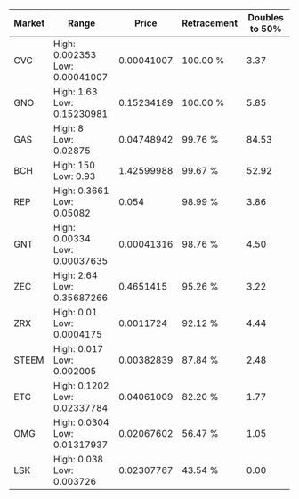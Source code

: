 | Market | Range | Price| Retracement | Doubles to 50% |
| --- | --- | --- | --- | --- |
| CVC | High: 0.002353<br />Low: 0.00041007 | 0.00041007 | 100.00 % | 3.37 |
| GNO | High: 1.63<br />Low: 0.15230981 | 0.15234189 | 100.00 % | 5.85 |
| GAS | High: 8<br />Low: 0.02875 | 0.04748942 | 99.76 % | 84.53 |
| BCH | High: 150<br />Low: 0.93 | 1.42599988 | 99.67 % | 52.92 |
| REP | High: 0.3661<br />Low: 0.05082 | 0.054 | 98.99 % | 3.86 |
| GNT | High: 0.00334<br />Low: 0.00037635 | 0.00041316 | 98.76 % | 4.50 |
| ZEC | High: 2.64<br />Low: 0.35687266 | 0.4651415 | 95.26 % | 3.22 |
| ZRX | High: 0.01<br />Low: 0.0004175 | 0.0011724 | 92.12 % | 4.44 |
| STEEM | High: 0.017<br />Low: 0.002005 | 0.00382839 | 87.84 % | 2.48 |
| ETC | High: 0.1202<br />Low: 0.02337784 | 0.04061009 | 82.20 % | 1.77 |
| OMG | High: 0.0304<br />Low: 0.01317937 | 0.02067602 | 56.47 % | 1.05 |
| LSK | High: 0.038<br />Low: 0.003726 | 0.02307767 | 43.54 % | 0.00 |
